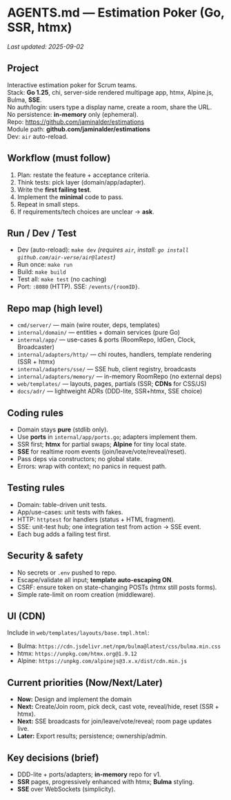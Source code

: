 # AGENTS.md — Estimation Poker (Go, SSR, htmx)

_Last updated: 2025-09-02_

## Project
Interactive estimation poker for Scrum teams.  
Stack: **Go 1.25**, chi, server-side rendered multipage app, htmx, Alpine.js, Bulma, **SSE**.  
No auth/login: users type a display name, create a room, share the URL.  
No persistence: **in-memory** only (ephemeral).  
Repo: https://github.com/jaminalder/estimations  
Module path: **github.com/jaminalder/estimations**  
Dev: `air` auto-reload.

## Workflow (must follow)
1) Plan: restate the feature + acceptance criteria.  
2) Think tests: pick layer (domain/app/adapter).  
3) Write the **first failing test**.  
4) Implement the **minimal** code to pass.  
5) Repeat in small steps.  
6) If requirements/tech choices are unclear → **ask**.

## Run / Dev / Test
- Dev (auto-reload): `make dev`  _(requires `air`, install: `go install github.com/air-verse/air@latest`)_
- Run once: `make run`
- Build: `make build`
- Test all: `make test`  (no caching)  
- Port: `:8080` (HTTP). SSE: `/events/{roomID}`.

## Repo map (high level)
- `cmd/server/` — main (wire router, deps, templates)
- `internal/domain/` — entities + domain services (pure Go)
- `internal/app/` — use-cases & ports (RoomRepo, IdGen, Clock, Broadcaster)
- `internal/adapters/http/` — chi routes, handlers, template rendering (SSR + htmx)
- `internal/adapters/sse/` — SSE hub, client registry, broadcasts
- `internal/adapters/memory/` — in-memory RoomRepo (no external deps)
- `web/templates/` — layouts, pages, partials (SSR; **CDNs** for CSS/JS)
- `docs/adr/` — lightweight ADRs (DDD-lite, SSR+htmx, SSE choice)

## Coding rules
- Domain stays **pure** (stdlib only).  
- Use **ports** in `internal/app/ports.go`; adapters implement them.  
- SSR first; **htmx** for partial swaps; **Alpine** for tiny local state.  
- **SSE** for realtime room events (join/leave/vote/reveal/reset).  
- Pass deps via constructors; no global state.  
- Errors: wrap with context; no panics in request path.

## Testing rules
- Domain: table-driven unit tests.  
- App/use-cases: unit tests with fakes.  
- HTTP: `httptest` for handlers (status + HTML fragment).  
- SSE: unit-test hub; one integration test from action → SSE event.  
- Each bug adds a failing test first.

## Security & safety
- No secrets or `.env` pushed to repo.  
- Escape/validate all input; **template auto-escaping ON**.  
- CSRF: ensure token on state-changing POSTs (htmx still posts forms).  
- Simple rate-limit on room creation (middleware).

## UI (CDN)
Include in `web/templates/layouts/base.tmpl.html`:
- Bulma: `https://cdn.jsdelivr.net/npm/bulma@latest/css/bulma.min.css`
- htmx: `https://unpkg.com/htmx.org@1.9.12`
- Alpine: `https://unpkg.com/alpinejs@3.x.x/dist/cdn.min.js`

## Current priorities (Now/Next/Later)
- **Now:** Design and implement the domain
- **Next:** Create/Join room, pick deck, cast vote, reveal/hide, reset (SSR + htmx).  
- **Next:** SSE broadcasts for join/leave/vote/reveal; room page updates live.  
- **Later:** Export results; persistence; ownership/admin.

## Key decisions (brief)
- DDD-lite + ports/adapters; **in-memory** repo for v1.  
- **SSR** pages, progressively enhanced with htmx; **Bulma** styling.  
- **SSE** over WebSockets (simplicity).

